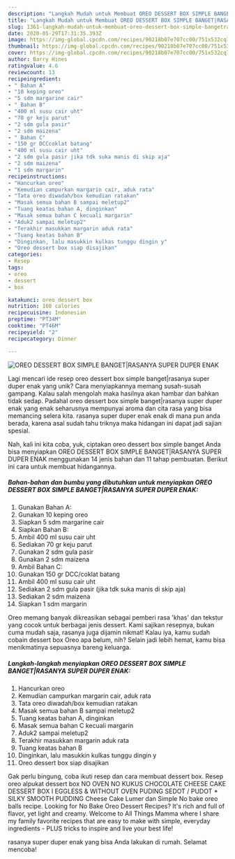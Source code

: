 ```yaml
---
description: "Langkah Mudah untuk Membuat OREO DESSERT BOX SIMPLE BANGET|RASANYA SUPER DUPER ENAK Anti Gagal"
title: "Langkah Mudah untuk Membuat OREO DESSERT BOX SIMPLE BANGET|RASANYA SUPER DUPER ENAK Anti Gagal"
slug: 1361-langkah-mudah-untuk-membuat-oreo-dessert-box-simple-bangetrasanya-super-duper-enak-anti-gagal
date: 2020-05-29T17:31:35.393Z
image: https://img-global.cpcdn.com/recipes/90218b07e707cc00/751x532cq70/oreo-dessert-box-simple-bangetrasanya-super-duper-enak-foto-resep-utama.jpg
thumbnail: https://img-global.cpcdn.com/recipes/90218b07e707cc00/751x532cq70/oreo-dessert-box-simple-bangetrasanya-super-duper-enak-foto-resep-utama.jpg
cover: https://img-global.cpcdn.com/recipes/90218b07e707cc00/751x532cq70/oreo-dessert-box-simple-bangetrasanya-super-duper-enak-foto-resep-utama.jpg
author: Barry Hines
ratingvalue: 4.6
reviewcount: 13
recipeingredient:
- " Bahan A"
- "10 keping oreo"
- "5 sdm margarine cair"
- " Bahan B"
- "400 ml susu cair uht"
- "70 gr keju parut"
- "2 sdm gula pasir"
- "2 sdm maizena"
- " Bahan C"
- "150 gr DCCcoklat batang"
- "400 ml susu cair uht"
- "2 sdm gula pasir jika tdk suka manis di skip aja"
- "2 sdm maizena"
- "1 sdm margarin"
recipeinstructions:
- "Hancurkan oreo"
- "Kemudian campurkan margarin cair, aduk rata"
- "Tata oreo diwadah/box kemudian ratakan"
- "Masak semua bahan B sampai meletup2"
- "Tuang keatas bahan A, dinginkan"
- "Masak semua bahan C kecuali margarin"
- "Aduk2 sampai meletup2"
- "Terakhir masukkan margarin aduk rata"
- "Tuang keatas bahan B"
- "Dinginkan, lalu masukkin kulkas tunggu dingin y"
- "Oreo dessert box siap disajikan"
categories:
- Resep
tags:
- oreo
- dessert
- box

katakunci: oreo dessert box 
nutrition: 160 calories
recipecuisine: Indonesian
preptime: "PT34M"
cooktime: "PT46M"
recipeyield: "2"
recipecategory: Dinner

---
```



![OREO DESSERT BOX SIMPLE BANGET|RASANYA SUPER DUPER ENAK](https://img-global.cpcdn.com/recipes/90218b07e707cc00/751x532cq70/oreo-dessert-box-simple-bangetrasanya-super-duper-enak-foto-resep-utama.jpg)

Lagi mencari ide resep oreo dessert box simple banget|rasanya super duper enak yang unik? Cara menyiapkannya memang susah-susah gampang. Kalau salah mengolah maka hasilnya akan hambar dan bahkan tidak sedap. Padahal oreo dessert box simple banget|rasanya super duper enak yang enak seharusnya mempunyai aroma dan cita rasa yang bisa memancing selera kita.
rasanya super duper enak enak di mana pun anda berada, karena asal sudah tahu triknya maka hidangan ini dapat jadi sajian spesial.


Nah, kali ini kita coba, yuk, ciptakan oreo dessert box simple banget Anda bisa menyiapkan OREO DESSERT BOX SIMPLE BANGET|RASANYA SUPER DUPER ENAK menggunakan 14 jenis bahan dan 11 tahap pembuatan. Berikut ini cara untuk membuat hidangannya.

<!--inarticleads1-->

##### Bahan-bahan dan bumbu yang dibutuhkan untuk menyiapkan OREO DESSERT BOX SIMPLE BANGET|RASANYA SUPER DUPER ENAK:

1. Gunakan  Bahan A:
1. Gunakan 10 keping oreo
1. Siapkan 5 sdm margarine cair
1. Siapkan  Bahan B:
1. Ambil 400 ml susu cair uht
1. Sediakan 70 gr keju parut
1. Gunakan 2 sdm gula pasir
1. Gunakan 2 sdm maizena
1. Ambil  Bahan C:
1. Gunakan 150 gr DCC/coklat batang
1. Ambil 400 ml susu cair uht
1. Sediakan 2 sdm gula pasir (jika tdk suka manis di skip aja)
1. Sediakan 2 sdm maizena
1. Siapkan 1 sdm margarin


Oreo memang banyak dikreasikan sebagai pemberi rasa &#39;khas&#39; dan tekstur yang cocok untuk berbagai jenis dessert. Kami sajikan resepnya, bukan cuma mudah saja, rasanya juga dijamin nikmat! Kalau iya, kamu sudah cobain dessert box Oreo apa belum, nih? Selain jadi lebih hemat, kamu bisa menikmatinya sepuasnya bareng keluarga. 

<!--inarticleads2-->

##### Langkah-langkah menyiapkan OREO DESSERT BOX SIMPLE BANGET|RASANYA SUPER DUPER ENAK:

1. Hancurkan oreo
1. Kemudian campurkan margarin cair, aduk rata
1. Tata oreo diwadah/box kemudian ratakan
1. Masak semua bahan B sampai meletup2
1. Tuang keatas bahan A, dinginkan
1. Masak semua bahan C kecuali margarin
1. Aduk2 sampai meletup2
1. Terakhir masukkan margarin aduk rata
1. Tuang keatas bahan B
1. Dinginkan, lalu masukkin kulkas tunggu dingin y
1. Oreo dessert box siap disajikan


Gak perlu bingung, coba ikuti resep dan cara membuat dessert box. Resep oreo alpukat dessert box NO OVEN NO KUKUS CHOCOLATE CHEESE CAKE DESSERT BOX I EGGLESS &amp; WITHOUT OVEN PUDING SEDOT / PUDOT * SlLKY SMOOTH PUDDING Cheese Cake Lumer dan Simple No bake oreo balls recipe. Looking for No Bake Oreo Dessert Recipes? It&#39;s rich and full of flavor, yet light and creamy. Welcome to All Things Mamma where I share my family favorite recipes that are easy to make with simple, everyday ingredients - PLUS tricks to inspire and live your best life! 

rasanya super duper enak yang bisa Anda lakukan di rumah. Selamat mencoba!
